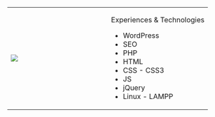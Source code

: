 <table style="width:100%; border:none">
<tbody>
<tr>
<td style="width:50%">

![](https://user-images.githubusercontent.com/1686324/92333706-46ae3400-f090-11ea-9288-cd46bf546f57.gif)

</td>

<td style="width:50%">

Experiences & Technologies
- WordPress
- SEO
- PHP
- HTML
- CSS - CSS3
- JS
- jQuery
- Linux - LAMPP
</td>

</tr>
</tbody>
</table>
